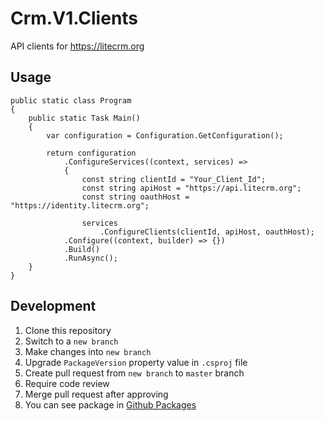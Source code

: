 # Crm.V1.Clients

API clients for https://litecrm.org

## Usage

```
public static class Program
{
    public static Task Main()
    {
        var configuration = Configuration.GetConfiguration();

        return configuration
            .ConfigureServices((context, services) =>
            {
                const string clientId = "Your_Client_Id";
                const string apiHost = "https://api.litecrm.org";
                const string oauthHost = "https://identity.litecrm.org";

                services
                    .ConfigureClients(clientId, apiHost, oauthHost);
            .Configure((context, builder) => {})
            .Build()
            .RunAsync();
    }
}
```

## Development
1. Clone this repository
2. Switch to a `new branch`
3. Make changes into `new branch`
4. Upgrade `PackageVersion` property value in `.csproj` file
5. Create pull request from `new branch` to `master` branch
6. Require code review
7. Merge pull request after approving
8. You can see package in [Github Packages](https://github.com/ajupov/Crm.V1.Clients/packages)
